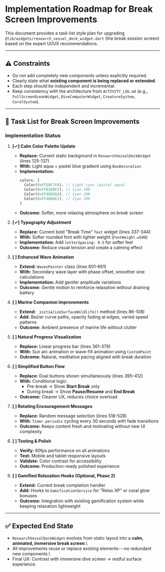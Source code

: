 # Implementation Roadmap for Break Screen Improvements

This document provides a task-list style plan for upgrading
`@lib/widgets/research_vessel_deck_widget.dart` (the break session
screen) based on the expert UI/UX recommendations.

------------------------------------------------------------------------

## ⚠️ Constraints

-   Do not add completely new components unless explicitly required.
-   Clearly state what **existing component is being replaced or
    extended**.
-   Each step should be independent and incremental.
-   Keep consistency with the architecture from `ACTIVITY_LOG.md` (e.g.,
    `FullScreenOceanWidget`, `DiveComputerWidget`, `CreatureSystem`,
    `CoralSystem`).

------------------------------------------------------------------------

## 📝 Task List for Break Screen Improvements

### Implementation Status

1.  **[✓] Calm Color Palette Update**
    -   **Replace:** Current static background in `ResearchVesselDeckWidget` (lines 125-137)
    -   **With:** Light aqua + pastel blue gradient using `BoxDecoration`
    -   **Implementation:**
        ```dart
        colors: [
          Color(0xFFE0F7FA), // Light cyan (pastel aqua)
          Color(0xFFB2EBF2), // Cyan 100
          Color(0xFF80DEEA), // Cyan 200
          Color(0xFF4DD0E1), // Cyan 300
        ]
        ```
    -   **Outcome:** Softer, more relaxing atmosphere on break screen

2.  **[✓] Typography Adjustment**
    -   **Replace:** Current bold "Break Time" `Text` widget (lines 337-344)
    -   **With:** Softer rounded font with lighter weight (`FontWeight.w500`)
    -   **Implementation:** Add `letterSpacing: 0.5` for softer feel
    -   **Outcome:** Reduce visual tension and create a calming effect

3.  **[ ] Enhanced Wave Animation**
    -   **Extend:** `WavesPainter` class (lines 601-661)
    -   **With:** Secondary wave layer with phase offset, smoother sine calculations
    -   **Implementation:** Add gentler amplitude variations
    -   **Outcome:** Gentle motion to reinforce relaxation without draining battery

4.  **[ ] Marine Companion Improvements**
    -   **Extend:** `_initializeSurfaceWildlife()` method (lines 86-108)
    -   **Add:** Bezier curve paths, opacity fading at edges, varied speed patterns
    -   **Outcome:** Ambient presence of marine life without clutter

5.  **[ ] Natural Progress Visualization**
    -   **Replace:** Linear progress bar (lines 361-379)
    -   **With:** Sun arc animation or wave-fill animation using `CustomPaint`
    -   **Outcome:** Natural, meditative pacing aligned with break duration

6.  **[ ] Simplified Button Flow**
    -   **Replace:** Dual buttons shown simultaneously (lines 395-412)
    -   **With:** Conditional logic:
        -   Pre-break → Show **Start Break** only
        -   During break → Show **Pause/Resume** and **End Break**
    -   **Outcome:** Cleaner UX, reduces choice overload

7.  **[ ] Rotating Encouragement Messages**
    -   **Replace:** Random message selection (lines 518-528)
    -   **With:** `Timer.periodic` cycling every 30 seconds with fade transitions
    -   **Outcome:** Keeps content fresh and motivating without new UI complexity

8.  **[ ] Testing & Polish**
    -   **Verify:** 60fps performance on all animations
    -   **Test:** Mobile and tablet responsive layouts
    -   **Validate:** Color contrast for accessibility
    -   **Outcome:** Production-ready polished experience

9.  **[ ] Gamified Relaxation Hooks (Optional, Phase 2)**
    -   **Extend:** Current break completion handler
    -   **Add:** Hooks to `GamificationService` for "Relax XP" or coral glow bonuses
    -   **Outcome:** Integration with existing gamification system while keeping relaxation lightweight

------------------------------------------------------------------------

## ✅ Expected End State

-   `ResearchVesselDeckWidget` evolves from static layout into a **calm,
    animated, immersive break screen**.\
-   All improvements reuse or replace existing elements---no redundant
    new components.\
-   Final UX: Contrast with immersive dive screen → restful surface
    experience.
